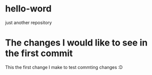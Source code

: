 # hello-word
just another repository
# The changes I would like to see in the first commit
This the first change I make to test commting changes :D
